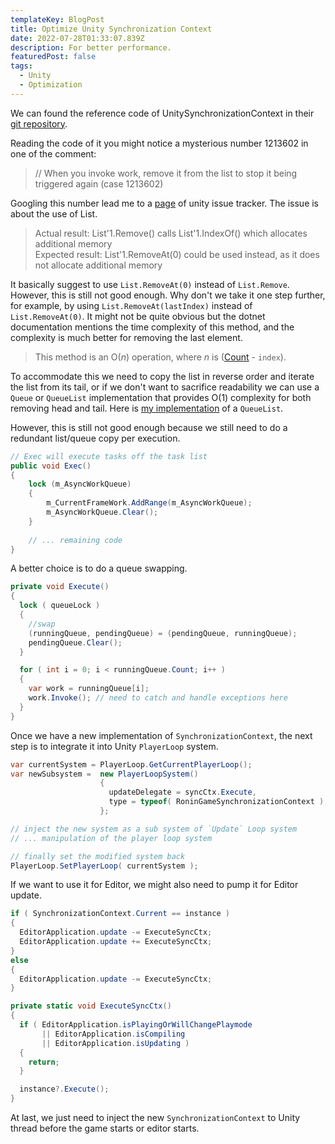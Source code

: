 ```yaml
---
templateKey: BlogPost
title: Optimize Unity Synchronization Context
date: 2022-07-28T01:33:07.839Z
description: For better performance.
featuredPost: false
tags:
  - Unity
  - Optimization
---
```

We can found the reference code of UnitySynchronizationContext in their [git repository](https://github.com/Unity-Technologies/UnityCsReference/blob/master/Runtime/Export/Scripting/UnitySynchronizationContext.cs).

Reading the code of it you might notice a mysterious number 1213602 in one of the comment:
> // When you invoke work, remove it from the list to stop it being triggered again (case 1213602)

Googling this number lead me to a [page](https://issuetracker.unity3d.com/issues/additional-memory-allocated-when-removing-workrequest-in-unitysynchronizationcontext-dot-cs) of unity issue tracker. The issue is about the use of List.
> Actual result: List'1.Remove() calls List'1.IndexOf() which allocates additional memory  
> Expected result: List'1.RemoveAt(0) could be used instead, as it does not allocate additional memory

It basically suggest to use `List.RemoveAt(0)` instead of `List.Remove`. However, this is still not good enough. Why don't we take it one step further, for example, by using `List.RemoveAt(lastIndex)` instead of `List.RemoveAt(0)`. It might not be quite obvious but the dotnet documentation mentions the time complexity of this method, and the complexity is much better for removing the last element.
> This method is an O(_n_) operation, where _n_ is ([Count](https://docs.microsoft.com/en-us/dotnet/api/system.collections.generic.list-1.count?view=net-6.0) - `index`).

To accommodate this we need to copy the list in reverse order and iterate the list from its tail, or if we don't want to sacrifice readability we can use a `Queue` or `QueueList` implementation that provides O(1) complexity for both removing head and tail. Here is [my implementation](https://github.com/ewgdg/CircularList) of a `QueueList`.

However, this is still not good enough because we still need to do a redundant list/queue copy per execution.
```csharp
// Exec will execute tasks off the task list
public void Exec()
{
    lock (m_AsyncWorkQueue)
    {
        m_CurrentFrameWork.AddRange(m_AsyncWorkQueue);
        m_AsyncWorkQueue.Clear();
    }
    
    // ... remaining code
}
```

A better choice is to do a queue swapping.
```csharp
private void Execute()
{
  lock ( queueLock )
  {
    //swap
    (runningQueue, pendingQueue) = (pendingQueue, runningQueue);
    pendingQueue.Clear();
  }

  for ( int i = 0; i < runningQueue.Count; i++ )
  {
    var work = runningQueue[i];
    work.Invoke(); // need to catch and handle exceptions here
  }
}
```

Once we have a new implementation of `SynchronizationContext`, the next step is to integrate it into Unity `PlayerLoop` system.
```csharp
var currentSystem = PlayerLoop.GetCurrentPlayerLoop();
var newSubsystem =  new PlayerLoopSystem()
                    {
                      updateDelegate = syncCtx.Execute,
                      type = typeof( RoninGameSynchronizationContext ),
                    };

// inject the new system as a sub system of `Update` Loop system                 
// ... manipulation of the player loop system

// finally set the modified system back
PlayerLoop.SetPlayerLoop( currentSystem );
```

If we want to use it for Editor, we might also need to pump it for Editor update. 
```csharp
if ( SynchronizationContext.Current == instance )
{
  EditorApplication.update -= ExecuteSyncCtx;
  EditorApplication.update += ExecuteSyncCtx;
}
else
{
  EditorApplication.update -= ExecuteSyncCtx;
}

private static void ExecuteSyncCtx()
{
  if ( EditorApplication.isPlayingOrWillChangePlaymode
       || EditorApplication.isCompiling
       || EditorApplication.isUpdating )
  {
    return;
  }

  instance?.Execute();
}
```

At last, we just need to inject the new `SynchronizationContext` to Unity thread before the game starts or editor starts.